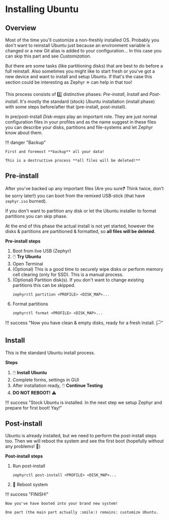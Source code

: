 # Installing Ubuntu

## Overview

Most of the time you'll customize a non-freshly installed OS.
Probably you don't want to reinstall Ubuntu just because an environment variable is changed or a new Git alias is added to your configuration...
In this case you can skip this part and see _Customization_.

But there are some tasks (like partitioning disks) that are best to do before a full reinstall.
Also sometimes you might like to start fresh or you've got a new device and want to install and setup Ubuntu.
If that's the case this section could be interesting as Zephyr :eight_spoked_asterisk: can help in that too!

This process consists of :three: distinctive phases: _Pre-install_, _Install_ and _Post-install_.
It's mostly the standard (stock) Ubuntu installation (install phase) with some steps before/after that (pre-install, post-install).

In pre/post-install _Disk-maps_ play an important role.
They are just normal configuration files in your profiles and as the name suggest in these files you can describe your disks, partitions and file-systems and let Zephyr know about them.

!!! danger "Backup"

    First and foremost **backup** all your data!

    This is a destructive process **all files will be deleted!**

## Pre-install

After you've backed up any important files (Are you sure:question: Think twice, don't be sorry later!) you can boot from the remixed USB-stick (that have `zephyr.iso` burned).

If you don't want to partition any disk or let the Ubuntu installer to format partitions you can skip phase.

At the end of this phase the actual install is not yet started, however the disks & partitions are partitioned & formatted, so **all files will be deleted**.

**Pre-install steps**

1. Boot from live USB (Zephyr)
1. :computer_mouse: **Try Ubuntu**
1. Open Terminal
1. (Optional) This is a good time to securely wipe disks or perform memory cell clearing (only for SSD). This is a manual process.
1. (Optional) Partition disk(s). If you don't want to change existing partitions this can be skipped.
    ```
    zephyrctl partition <PROFILE> <DISK_MAP>...
    ```
1. Format partitions
    ```
    zephyrctl format <PROFILE> <DISK_MAP>...
    ```

!!! success "Now you have clean & empty disks, ready for a fresh install. :white_flag:"

## Install

This is the standard Ubuntu install process.

**Steps**

1. :computer_mouse: **Install Ubuntu**
1. Complete forms, settings in GUI
1. After installation ready, :computer_mouse: **Continue Testing**
1. **DO NOT REBOOT!** :warning:

!!! success "Stock Ubuntu is installed. In the next step we setup Zephyr and prepare for first boot! Yay!"

## Post-install

Ubuntu is already installed, but we need to perform the post-install steps too.
Then we will reboot the system and see the first boot (hopefully without any problems! :crossed_fingers:)

**Post-install steps**

1.  Run post-install

    ```
    zephyrctl post-install <PROFILE> <DISK_MAP>...
    ```

1.  :red_circle: Reboot system

!!! success "FINISH!"

    Now you've have booted into your brand new system!

    One part (the main part actually :smile:) remains: customize Ubuntu.

